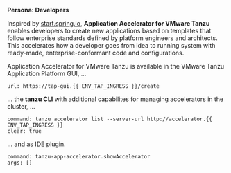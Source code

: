 **Persona: Developers**

Inspired by [start.spring.io](https://start.spring.io), **Application Accelerator for VMware Tanzu** enables developers to create new applications based on templates that follow enterprise standards defined by platform engineers and architects. This accelerates how a developer goes from idea to running system with ready-made, enterprise-conformant code and configurations.

Application Accelerator for VMware Tanzu is available in the VMware Tanzu Application Platform GUI, ...
```dashboard:open-url
url: https://tap-gui.{{ ENV_TAP_INGRESS }}/create
```
... the **tanzu CLI** with additional capabilites for managing accelerators in the cluster, ...
```terminal:execute
command: tanzu accelerator list --server-url http://accelerator.{{ ENV_TAP_INGRESS }}
clear: true
```
... and as IDE plugin.
```editor:execute-command
command: tanzu-app-accelerator.showAccelerator
args: []
```